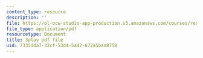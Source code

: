 ```yaml
---
content_type: resource
description: ''
file: https://ol-ocw-studio-app-production.s3.amazonaws.com/courses/res-10-s95-physics-of-covid-19-transmission-fall-2020/7335dda732cf53d45a42672a5baa8758_j--zfB6AIpo.pdf
file_type: application/pdf
resourcetype: Document
title: 3play pdf file
uid: 7335dda7-32cf-53d4-5a42-672a5baa8758
---
```

